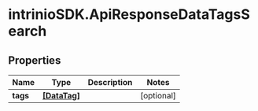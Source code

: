 # intrinioSDK.ApiResponseDataTagsSearch

## Properties
Name | Type | Description | Notes
------------ | ------------- | ------------- | -------------
**tags** | [**[DataTag]**](DataTag.md) |  | [optional] 


